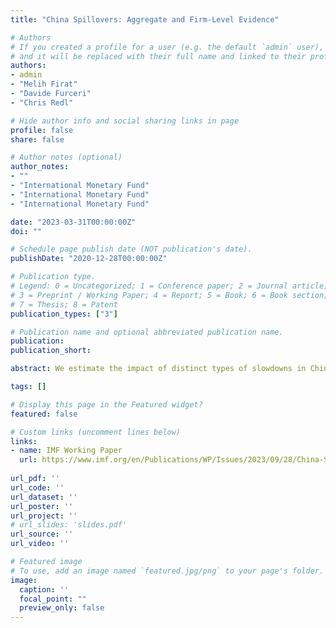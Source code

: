 ```yaml
---
title: "China Spillovers: Aggregate and Firm-Level Evidence"

# Authors
# If you created a profile for a user (e.g. the default `admin` user), write the username (folder name) here 
# and it will be replaced with their full name and linked to their profile.
authors:
- admin
- "Melih Firat"
- "Davide Furceri"
- "Chris Redl"

# Hide author info and social sharing links in page
profile: false
share: false

# Author notes (optional)
author_notes:
- ""
- "International Monetary Fund"
- "International Monetary Fund"
- "International Monetary Fund"

date: "2023-03-31T00:00:00Z"
doi: ""

# Schedule page publish date (NOT publication's date).
publishDate: "2020-12-28T00:00:00Z"

# Publication type.
# Legend: 0 = Uncategorized; 1 = Conference paper; 2 = Journal article;
# 3 = Preprint / Working Paper; 4 = Report; 5 = Book; 6 = Book section;
# 7 = Thesis; 8 = Patent
publication_types: ["3"]

# Publication name and optional abbreviated publication name.
publication: 
publication_short: 

abstract: We estimate the impact of distinct types of slowdowns in China on countries and firms globally. First, we combine a structural vector autoregression framework with a broad-based measure of domestic economic activity in China to distinguish supply versus demand components of Chinese growth. 

tags: []

# Display this page in the Featured widget?
featured: false

# Custom links (uncomment lines below)
links:
- name: IMF Working Paper
  url: https://www.imf.org/en/Publications/WP/Issues/2023/09/28/China-Spillovers-Aggregate-and-Firm-Level-Evidence-539668
  
url_pdf: ''
url_code: ''
url_dataset: ''
url_poster: ''
url_project: ''
# url_slides: 'slides.pdf'
url_source: ''
url_video: ''

# Featured image
# To use, add an image named `featured.jpg/png` to your page's folder. 
image:
  caption: ''
  focal_point: ""
  preview_only: false
---
```



